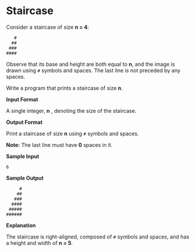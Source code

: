 Staircase
===========

Consider a staircase of size **n = 4**:
```
   #
  ##
 ###
####
```
Observe that its base and height are both equal to **n**, and the image is drawn using `#` symbols and spaces. The last 
line is not preceded by any spaces.

Write a program that prints a staircase of size **n**.

**Input Format**

A single integer, **n** , denoting the size of the staircase.

**Output Format**

Print a staircase of size **n** using `#` symbols and spaces.

**Note:** The last line must have **0** spaces in it.

**Sample Input**
```
6 
```

**Sample Output**
```
     #
    ##
   ###
  ####
 #####
######
```

**Explanation**

The staircase is right-aligned, composed of `#` symbols and spaces, and has a height and width of **n = 5**.
